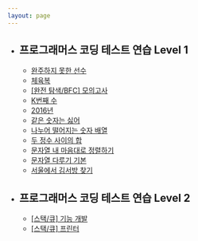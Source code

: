 ```yaml
---
layout: page
---
```


<div class="container">
   <ul class="accordion">
      <li class="item">
         <h2 class="accordionTitle">프로그래머스 코딩 테스트 연습 Level 1 <span class="accIcon"></span></h2>
         <ul class="targetList">
             <li><a href="../python/coding-test/programmers/hash/2020/05/15/Programmers-Coding-Test-Level1-49-1.html">완주하지 못한 선수</a></li>
             <li><a href="../python/coding-test/programmers/greedy-algorithm/2020/05/21/Programmers-Coding-Test-Level1-49-2.html">체육복</a></li>
             <li><a href="../python/coding-test/programmers/brute-force-search/2020/06/13/Programmers-Coding-Test-Level1-49-3.md.html">[완전 탐색/BFC] 모의고사</a></li>
             <li><a href="../python/coding-test/programmers/sort/2020/06/14/Programmers-Coding-Test-Level1-49-4.md.html">K번째 수</a></li>
             <li><a href="../python/coding-test/programmers/2020/06/16/Programmers-Coding-Test-Level1-49-5.md.html">2016년</a></li>
             <li><a href="../python/coding-test/programmers/2020/06/16/Programmers-Coding-Test-Level1-49-6.md.html">같은 숫자는 싫어</a></li>
             <li><a href="../python/coding-test/programmers/2020/06/18/Programmers-Coding-Test-Level1-49-7.md.html">나누어 떨어지는 숫자 배열</a></li>
             <li><a href="../python/coding-test/programmers/2020/06/18/Programmers-Coding-Test-Level1-49-8.md.html">두 정수 사이의 합</a></li>
             <li><a href="../python/coding-test/programmers/2020/06/23/Programmers-Coding-Test-Level1-49-9.md.html">문자열 내 마음대로 정렬하기</a></li>
             <li><a href="../python/coding-test/programmers/2020/06/30/Programmers-Coding-Test-Level1-49-10.html">문자열 다루기 기본</a></li>
             <li><a href="../python/coding-test/programmers/2020/07/06/Programmers-Coding-Test-Level1-49-11.html">서울에서 김서방 찾기</a></li>
         </ul>
      </li>
      <li class="item">
         <h2 class="accordionTitle">프로그래머스 코딩 테스트 연습 Level 2 <span class="accIcon"></span></h2>
         <ul class="targetList">
             <li><a href="../python/coding-test/programmers/2020/06/24/Programmers-Coding-Test-Level2-64-1.md.html">[스택/큐] 기능 개발</a></li>
             <li><a href="../python/coding-test/programmers/2020/07/05/Programmers-Coding-Test-Level2-64-2.md.html">[스택/큐] 프린터</a></li>
         </ul>
      </li>
   </ul>
</div>
